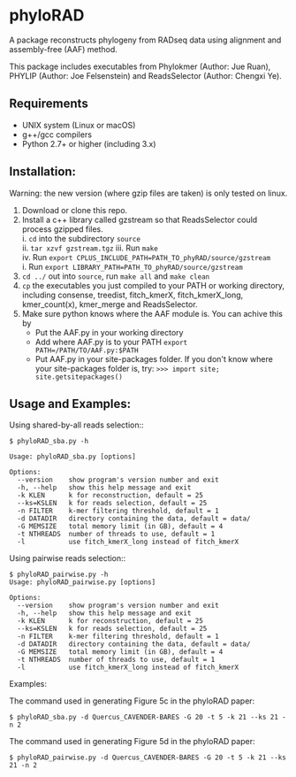 **phyloRAD**
===========

A package reconstructs phylogeny from RADseq data using alignment and assembly-free (AAF) method.

This package includes executables from Phylokmer (Author: Jue Ruan), PHYLIP (Author: Joe Felsenstein) and ReadsSelector (Author: Chengxi Ye).

Requirements
------------
+ UNIX system (Linux or macOS)
+ g++/gcc compilers
+ Python 2.7+ or higher (including 3.x)


Installation:
-------------
Warning: the new version (where gzip files are taken) is only tested on linux.  
1. Download or clone this repo.  
2. Install a c++ library called gzstream so that ReadsSelector could process gzipped files.  
	i. `cd` into the subdirectory `source`   
	ii. `tar xzvf gzstream.tgz`
	iii. Run `make`  
	iv. Run `export CPLUS_INCLUDE_PATH=PATH_TO_phyRAD/source/gzstream`  
	i. Run `export LIBRARY_PATH=PATH_TO_phyRAD/source/gzstream`
3. `cd ../` out into `source`, run `make all` and `make clean`  
4. `cp` the executables you just compiled to your PATH or working directory, including consense, treedist, fitch_kmerX, fitch_kmerX_long, kmer_count(x), kmer_merge and ReadsSelector. 
5. Make sure python knows where the AAF module is. You can achive this by 
	+ Put the AAF.py in your working directory
	+ Add where AAF.py is to your PATH `export PATH=/PATH/TO/AAF.py:$PATH`
	+ Put AAF.py in your site-packages folder. If you don't know where your site-packages folder is, try: `>>> import site; site.getsitepackages()`

Usage and Examples: 
---------------

Using shared-by-all reads selection::
 

    $ phyloRAD_sba.py -h
    
    Usage: phyloRAD_sba.py [options]

	Options:
	  --version    show program's version number and exit
	  -h, --help   show this help message and exit
	  -k KLEN      k for reconstruction, default = 25
	  --ks=KSLEN   k for reads selection, default = 25
	  -n FILTER    k-mer filtering threshold, default = 1
	  -d DATADIR   directory containing the data, default = data/
	  -G MEMSIZE   total memory limit (in GB), default = 4
	  -t NTHREADS  number of threads to use, default = 1
	  -l           use fitch_kmerX_long instead of fitch_kmerX


Using pairwise reads selection::

    $ phyloRAD_pairwise.py -h
	Usage: phyloRAD_pairwise.py [options]
	
	Options:
	  --version    show program's version number and exit
	  -h, --help   show this help message and exit
	  -k KLEN      k for reconstruction, default = 25
	  --ks=KSLEN   k for reads selection, default = 25
	  -n FILTER    k-mer filtering threshold, default = 1
	  -d DATADIR   directory containing the data, default = data/
	  -G MEMSIZE   total memory limit (in GB), default = 4
	  -t NTHREADS  number of threads to use, default = 1
	  -l           use fitch_kmerX_long instead of fitch_kmerX
 

Examples:

The command used in generating Figure 5c in the phyloRAD paper:


    $ phyloRAD_sba.py -d Quercus_CAVENDER-BARES -G 20 -t 5 -k 21 --ks 21 -n 2
    
The command used in generating Figure 5d in the phyloRAD paper:  

	$ phyloRAD_pairwise.py -d Quercus_CAVENDER-BARES -G 20 -t 5 -k 21 --ks 21 -n 2
